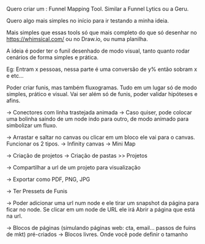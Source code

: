 Quero criar um : Funnel Mapping Tool. Similar a Funnel Lytics ou a Geru.

Quero algo mais simples no início para ir testando a minha ideia. 

Mais simples que essas tools só que mais completo do que só desenhar no https://whimsical.com/ ou no Draw.io, ou numa planilha.

A ideia é poder ter o funil desenhado de modo visual, tanto quanto rodar cenários de forma simples e prática. 

Eg: Entram x pessoas, nessa parte é uma conversão de y% então sobram x e etc...

Poder criar funis, mas também fluxogramas. Tudo em um lugar só de modo simples, prático e visual. Vai ser além só de funis, poder validar hipóteses e afins.

→ Conectores com linha trastejada animada
→ Caso quiser, pode colocar uma bolinha saindo de um node indo para outro, de modo animado para simbolizar um fluxo.

→ Arrastar e saltar no canvas ou  clicar em um bloco ele vai para o canvas. Funcionar os 2 tipos.
→ Infinity canvas
→ Mini Map

→ Criação de projetos
→ Criação de pastas >> Projetos

→ Compartilhar a url de um projeto para visualização

→ Exportar como PDF, PNG, JPG

→ Ter Pressets de Funis

→ Poder adicionar uma url num node e ele tirar um snapshot da página para ficar no node. Se clicar em um node de URL ele irá Abrir a página que está na url.

→ Blocos de páginas (simulando páginas web: cta, email… passos de fuins de mkt) pré-criados
→ Blocos livres. Onde você pode definir o tamanho